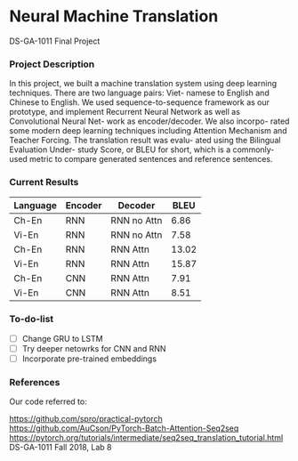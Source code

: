 # Neural Machine Translation

DS-GA-1011 Final Project

### Project Description

In this project, we built a machine translation system using deep learning techniques. There are two language pairs: Viet- namese to English and Chinese to English. We used sequence-to-sequence framework as our prototype, and implement Recurrent Neural Network as well as Convolutional Neural Net- work as encoder/decoder. We also incorpo- rated some modern deep learning techniques including Attention Mechanism and Teacher Forcing. The translation result was evalu- ated using the Bilingual Evaluation Under- study Score, or BLEU for short, which is a commonly-used metric to compare generated sentences and reference sentences.


### Current Results

| Language  | Encoder | Decoder | BLEU |
| ------------- | ------------- |------------- | ------------- |
| Ch-En  | RNN | RNN no Attn | 6.86 |
| Vi-En  | RNN | RNN no Attn | 7.58 |
| Ch-En  | RNN | RNN Attn | 13.02 |
| Vi-En  | RNN | RNN Attn | 15.87 |
| Ch-En  | CNN | RNN Attn | 7.91 |
| Vi-En  | CNN  | RNN Attn | 8.51 |

### To-do-list

- [ ] Change GRU to LSTM
- [ ] Try deeper netowrks for CNN and RNN
- [ ] Incorporate pre-trained embeddings

### References

Our code referred to: 

https://github.com/spro/practical-pytorch
https://github.com/AuCson/PyTorch-Batch-Attention-Seq2seq
https://pytorch.org/tutorials/intermediate/seq2seq_translation_tutorial.html
DS-GA-1011 Fall 2018, Lab 8



